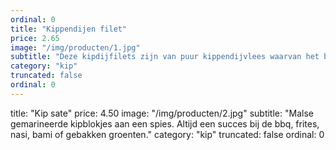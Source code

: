```yaml
---
ordinal: 0
title: "Kippendijen filet"
price: 2.65
image: "/img/producten/1.jpg"
subtitle: "Deze kipdijfilets zijn van puur kippendijvlees waarvan het bot is verwijderd. Ze zijn ook erg lekker voor op de barbecue."
category: "kip"
truncated: false
ordinal: 0
---
```








title: "Kip sate"
price: 4.50
image: "/img/producten/2.jpg"
subtitle: "Malse gemarineerde kipblokjes aan een spies. Altijd een succes bij de bbq, frites, nasi, bami of gebakken groenten."
category: "kip"
truncated: false
ordinal: 0

